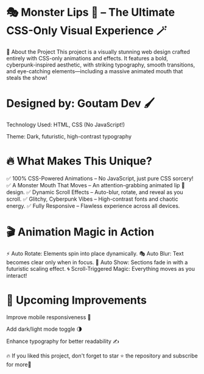 #  🎭 Monster Lips 👄 – The Ultimate CSS-Only Visual Experience 🪄
<!-- Replace with an actual path to your project screenshot -->

🚀 About the Project
This project is a visually stunning web design crafted entirely with CSS-only animations and effects. It features a bold, cyberpunk-inspired aesthetic, with striking typography, smooth transitions, and eye-catching elements—including a massive animated mouth that steals the show!

# Designed by: Goutam Dev 🖌️

Technology Used: HTML, CSS (No JavaScript!)

Theme: Dark, futuristic, high-contrast typography

# 🔥 What Makes This Unique?
✅ 100% CSS-Powered Animations – No JavaScript, just pure CSS sorcery!
✅ A Monster Mouth That Moves – An attention-grabbing animated lip 👄 design.
✅ Dynamic Scroll Effects – Auto-blur, rotate, and reveal as you scroll.
✅ Glitchy, Cyberpunk Vibes – High-contrast fonts and chaotic energy.
✅ Fully Responsive – Flawless experience across all devices.

# 🎬 Animation Magic in Action
⚡ Auto Rotate: Elements spin into place dynamically.
🎭 Auto Blur: Text becomes clear only when in focus.
🔮 Auto Show: Sections fade in with a futuristic scaling effect.
🌀 Scroll-Triggered Magic: Everything moves as you interact!

# 📌 Upcoming Improvements
 Improve mobile responsiveness 📱

 Add dark/light mode toggle 🌗

 Enhance typography for better readability ✍️


🔥 If you liked this project, don't forget to star ⭐ the repository and subscribe for more🚀

